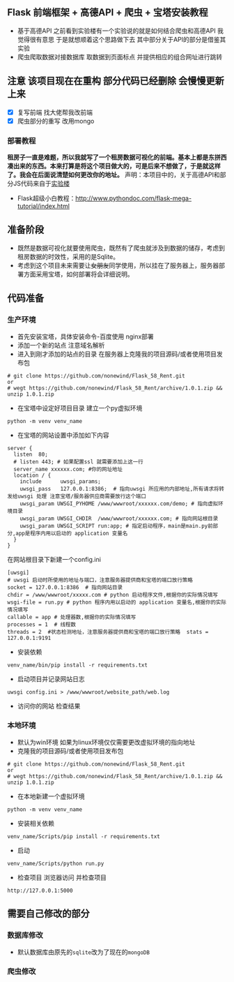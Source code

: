 ## Flask 前端框架 + 高德API + 爬虫 + 宝塔安装教程
- 基于高德API  之前看到实验楼有一个实验说的就是如何结合爬虫和高德API 我觉得很有意思 于是就想顺着这个思路做下去 其中部分关于API的部分是借鉴其实验
- 爬虫爬取数据对接数据库  取数据到页面标点 并提供相应的组合网址进行跳转

## **注意 该项目现在在重构 部分代码已经删除 会慢慢更新上来**
- [x] 复写前端 找大佬帮我改前端
- [x] 爬虫部分的重写 改用mongo
### 部署教程
**租房子一直是难题，所以我就写了一个租房数据可视化的前端。基本上都是东拼西凑出来的东西。本来打算是将这个项目做大的，可是后来不想做了，于是就这样了。我会在后面说清楚如何更改你的地址。**
声明：本项目中的，关于高德API和部分JS代码来自于[实验楼](https://www.lanqiao.cn/courses/599)


- Flask超级小白教程：http://www.pythondoc.com/flask-mega-tutorial/index.html


## 准备阶段
- 既然是数据可视化就要使用爬虫，既然有了爬虫就涉及到数据的储存，考虑到租房数据的时效性，采用的是Sqlite。
- 考虑到这个项目未来需要让~~女朋友~~同学使用，所以挂在了服务器上，服务器部署方面采用宝塔，如何部署将会详细说明。

## 代码准备
### 生产环境
- 首先安装宝塔，具体安装命令-百度使用 nginx部署
- 添加一个新的站点 注意域名解析 
- 进入到刚才添加的站点的目录 在服务器上克隆我的项目源码/或者使用项目发布包 
```
# git clone https://github.com/nonewind/Flask_58_Rent.git
or
# wegt https://github.com/nonewind/Flask_58_Rent/archive/1.0.1.zip && unzip 1.0.1.zip
```
-  在宝塔中设定好项目目录 建立一个py虚拟环境
```
python -m venv venv_name
```
- 在宝塔的网站设置中添加如下内容
```
server {
  listen  80; 
  # listen 443; # 如果配置ssl 就需要添加上这一行
  server_name xxxxxx.com; #你的网址地址
  location / {
    include      uwsgi_params;
    uwsgi_pass   127.0.0.1:8386;  # 指向uwsgi 所应用的内部地址,所有请求将转发给uwsgi 处理 注意宝塔/服务器供应商需要放行这个端口
    uwsgi_param UWSGI_PYHOME /www/wwwroot/xxxxxx.com/demo; # 指向虚拟环境目录
    uwsgi_param UWSGI_CHDIR  /www/wwwroot/xxxxxx.com; # 指向网站根目录
    uwsgi_param UWSGI_SCRIPT run:app; # 指定启动程序，main是main.py前部分,app是程序内用以启动的 application 变量名
  }
}
```
在网站根目录下新建一个config.ini
```
[uwsgi]  
# uwsgi 启动时所使用的地址与端口，注意服务器提供商和宝塔的端口放行策略  
socket = 127.0.0.1:8386  # 指向网站目录  
chdir = /www/wwwroot/xxxxx.com # python 启动程序文件,根据你的实际情况填写  
wsgi-file = run.py # python 程序内用以启动的 application 变量名,根据你的实际情况填写  
callable = app # 处理器数,根据你的实际情况填写  
processes = 1  # 线程数  
threads = 2  #状态检测地址，注意服务器提供商和宝塔的端口放行策略  stats = 127.0.0.1:9191
```
- 安装依赖
```
venv_name/bin/pip install -r requirements.txt
```
- 启动项目并记录网站日志
```
uwsgi config.ini > /www/wwwroot/website_path/web.log
```
- 访问你的网站 检查结果
### 本地环境
- 默认为win环境 如果为linux环境仅仅需要更改虚拟环境的指向地址
- 克隆我的项目源码/或者使用项目发布包 
```
# git clone https://github.com/nonewind/Flask_58_Rent.git
or
# wegt https://github.com/nonewind/Flask_58_Rent/archive/1.0.1.zip && unzip 1.0.1.zip
```
- 在本地新建一个虚拟环境
```
python -m venv venv_name
```
- 安装相关依赖
```
venv_name/Scripts/pip install -r requirements.txt
```
- 启动
```
venv_name/Scripts/python run.py
```
- 检查项目
浏览器访问 并检查项目
```
http://127.0.0.1:5000
```

## 需要自己修改的部分
### 数据库修改
- 默认数据库由原先的`sqlite`改为了现在的`mongoDB`

### 爬虫修改

